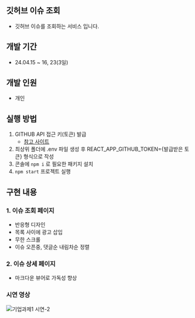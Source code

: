 ## 깃허브 이슈 조회
- 깃허브 이슈를 조회하는 서비스 입니다.
## 개발 기간
- 24.04.15 ~ 16, 23(3일)
## 개발 인원
- 개인
## 실행 방법
1. GITHUB API 접근 키(토큰) 발급
   - <a href="https://docs.github.com/en/authentication/keeping-your-account-and-data-secure/managing-your-personal-access-tokens">참고 사이트</a>
2. 최상위 폴더에 .env 파일 생성 후 REACT_APP_GITHUB_TOKEN={발급받은 토큰} 형식으로 작성
3. 콘솔에 ```npm i``` 로 필요한 패키지 설치
4. ```npm start``` 프로젝트 실행
## 구현 내용
### 1. 이슈 조회 페이지
- 반응형 디자인
- 목록 사이에 광고 삽입
- 무한 스크롤
- 이슈 오픈중, 댓글순 내림차순 정렬
### 2. 이슈 상세 페이지
- 마크다운 뷰어로 가독성 향상
### 시연 영상
![기업과제1 시연-2](https://github.com/yj2dev/git-issue-check/assets/72322679/2712ad6b-ffd1-412f-a70b-0a907ce60cfc)
